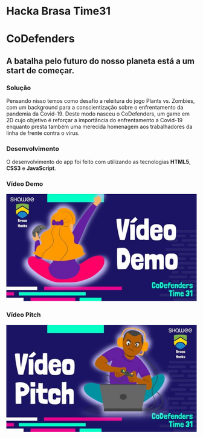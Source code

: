 # Hacka Brasa Time31
# CoDefenders
## A batalha pelo futuro do nosso planeta está a um start de começar.

### Solução
Pensando nisso temos como desafio a releitura do jogo Plants vs. Zombies, com um background para a conscientização sobre o enfrentamento da pandemia da Covid-19. 
Deste modo nasceu o CoDefenders, um game em 2D cujo objetivo é reforçar a importância do enfrentamento a Covid-19 enquanto presta também uma merecida homenagem aos trabalhadores da linha de frente contra o vírus.
### Desenvolvimento
O desenvolvimento do app foi feito com utilizando as tecnologias **HTML5**, **CSS3** e **JavaScript**. 

### Vídeo Demo
[![Watch the video](https://github.com/FernandaPS29/HackaBrasaTime31/blob/main/capas/capaDemo.JPG)](https://youtu.be/jdB8Jlq15KU)

### Vídeo Pitch
[![Watch the video](https://github.com/FernandaPS29/HackaBrasaTime31/blob/main/capas/capaPitch.JPG)](https://youtu.be/yxFit99I3yA)
